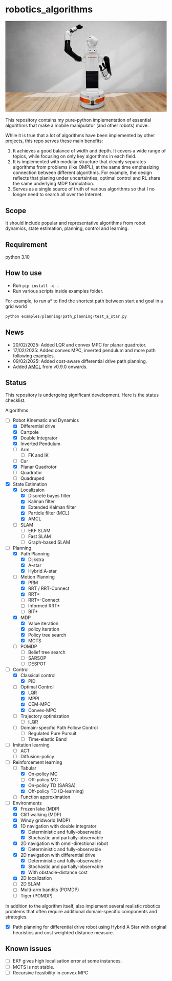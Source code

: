 # robotics_algorithms

![logo](/doc/TIAGo_05.jpg "logo")

This repository contains my pure-python implementation of essential algorithms that make a mobile manipulator (and other robots) move.

While it is true that a lot of algorithms have been implemented by other projects, this repo serves these main benefits:

1. It achieves a good balance of width and depth. It covers a wide range of topics, while focusing on only key algorithms in each field.
2. It is implemented with modular structure that cleanly separates algorithms from problems (like OMPL), at the same time emphasizing connection between different algorithms. For example, the design reflects that planing under uncertainties, optimal control and RL share the same underlying MDP formulation.
3. Serves as a single source of truth of various algorithms so that I no longer need to search all over the Internet.

## Scope

It should include popular and representative algorithms from robot dynamics, state estimation, planning, control and
learning.

## Requirement

python 3.10

## How to use

- Run `pip install -e .`
- Run various scripts inside examples folder.

For example, to run a\* to find the shortest path between start and goal in a grid world

```python
python examples/planning/path_planning/test_a_star.py
```

## News

- 20/02/2025: Added LQR and convex MPC for planar quadrotor.
- 17/02/2025: Added convex MPC, inverted pendulum and more path following examples.
- 09/02/2025: Added cost-aware differential drive path planning.
- Added [AMCL](https://docs.nav2.org/configuration/packages/configuring-amcl.html) from v0.9.0 onwards.

## Status

This repository is undergoing significant development. Here is the status checklist.

Algorithms

- [ ] Robot Kinematic and Dynamics
  - [x] Differential drive
  - [x] Cartpole
  - [x] Double Integrator
  - [x] Inverted Pendulum
  - [ ] Arm
    - [ ] FK and IK
  - [ ] Car
  - [x] Planar Quadrotor
  - [ ] Quadrotor
  - [ ] Quadruped
- [x] State Estimation
  - [x] Localizaion
    - [x] Discrete bayes filter
    - [x] Kalman filter
    - [x] Extended Kalman filter
    - [x] Particle filter (MCL)
    - [x] AMCL
  - [ ] SLAM
    - [ ] EKF SLAM
    - [ ] Fast SLAM
    - [ ] Graph-based SLAM
- [ ] Planning
  - [x] Path Planning
    - [x] Dijkstra
    - [x] A-star
    - [x] Hybrid A-star
  - [ ] Motion Planning
    - [x] PRM
    - [x] RRT / RRT-Connect
    - [x] RRT\*
    - [ ] RRT\*-Connect
    - [ ] Informed RRT\*
    - [ ] BIT\*
  - [x] MDP
    - [x] Value iteration
    - [x] policy iteration
    - [x] Policy tree search
    - [x] MCTS
  - [ ] POMDP
    - [ ] Belief tree search
    - [ ] SARSOP
    - [ ] DESPOT
- [ ] Control
  - [x] Classical control
    - [x] PID
  - [ ] Optimal Control
    - [x] LQR
    - [x] MPPI
    - [x] CEM-MPC
    - [x] Convex-MPC
  - [ ] Trajectory optimization
    - [ ] iLQR
  - [ ] Domain-specific Path Follow Control
    - [ ] Regulated Pure Pursuit
    - [ ] Time-elastic Band
- [ ] Imitation learning
  - [ ] ACT
  - [ ] Diffusion-policy
- [ ] Reinforcement learning
  - [ ] Tabular
    - [x] On-policy MC
    - [ ] Off-policy MC
    - [x] On-policy TD (SARSA)
    - [x] Off-policy TD (Q-learning)
  - [ ] Function approximation
- [ ] Environments
  - [x] Frozen lake (MDP)
  - [x] Cliff walking (MDP)
  - [x] Windy gridworld (MDP)
  - [x] 1D navigation with double integrator
    - [x] Deterministic and fully-observable
    - [x] Stochastic and partially-observable
  - [x] 2D navigation with omni-directional robot
    - [x] Deterministic and fully-observable
  - [x] 2D navigation with differential drive
    - [x] Deterministic and fully-observable
    - [x] Stochastic and partially-observable
    - [x] With obstacle-distance cost
  - [x] 2D localization
  - [ ] 2D SLAM
  - [ ] Multi-arm bandits (POMDP)
  - [ ] Tiger (POMDP)

In addition to the algorithm itself, also implement several realistic robotics problems that often require additional
domain-specific components and strategies.

- [x] Path planning for differential drive robot using Hybrid A Star with original heuristics and cost weighted distance measure.

## Known issues

- [ ] EKF gives high localisation error at some instances.
- [ ] MCTS is not stable.
- [ ] Recursive feasibility in convex MPC
